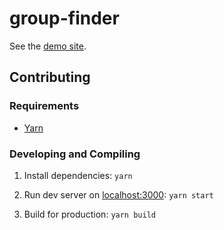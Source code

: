 # group-finder

See the [demo site](https://landerson352.github.io/group-finder/public/).

## Contributing

### Requirements
- [Yarn](https://yarnpkg.com/en/)

### Developing and Compiling

1. Install dependencies: `yarn`

1. Run dev server on [localhost:3000](http://localhost:3000):
`yarn start`

1. Build for production:
`yarn build`
